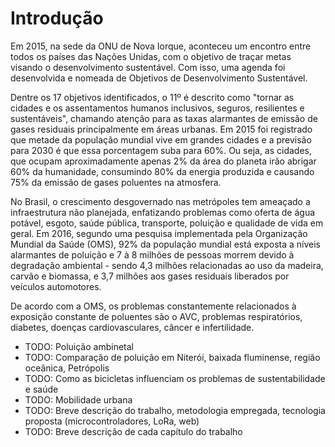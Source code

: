 # Introdução

Em 2015, na sede da ONU de Nova Iorque, aconteceu um encontro entre todos os países das Nações Unidas, com o objetivo de traçar metas visando o desenvolvimento sustentável. Com isso, uma agenda foi desenvolvida e nomeada de Objetivos de Desenvolvimento Sustentável. 

Dentre os 17 objetivos identificados, o 11º é descrito como "tornar as cidades e os assentamentos humanos inclusivos, seguros, resilientes e sustentáveis", chamando atenção para as taxas alarmantes de emissão de gases residuais principalmente em áreas urbanas. Em 2015 foi registrado que metade da população mundial vive em grandes cidades e a previsão para 2030 é que essa porcentagem suba para 60%. Ou seja, as cidades, que ocupam aproximadamente apenas 2% da área do planeta irão abrigar 60% da humanidade, consumindo 80% da energia produzida e causando 75% da emissão de gases poluentes na atmosfera. 

No Brasil, o crescimento desgovernado nas metrópoles tem ameaçado a infraestrutura não planejada, enfatizando problemas como oferta de água potável, esgoto, saúde pública, transporte, poluição e qualidade de vida em geral. Em 2016, segundo uma pesquisa implementada pela Organização Mundial da Saúde (OMS), 92% da população mundial está exposta a níveis alarmantes de poluição e 7 à 8 milhões de pessoas morrem devido à degradação ambiental - sendo 4,3 milhões relacionadas ao uso da madeira, carvão e biomassa, e 3,7 milhões aos gases residuais liberados por veículos automotores.

De acordo com a OMS, os problemas constantemente relacionados à exposição constante de poluentes são o AVC, problemas respiratórios, diabetes, doenças cardiovasculares, câncer e infertilidade. 

* TODO: Poluição ambinetal
* TODO: Comparação de poluição em Niterói, baixada fluminense, região oceânica, Petrópolis
* TODO: Como as bicicletas influenciam os problemas de sustentabilidade e saúde
* TODO: Mobilidade urbana
* TODO: Breve descrição do trabalho, metodologia empregada, tecnologia proposta (microcontroladores, LoRa, web)
* TODO: Breve descrição de cada capítulo do trabalho